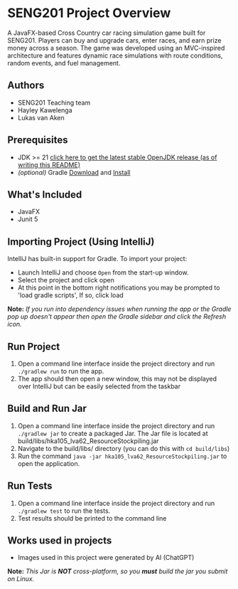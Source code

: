 # SENG201 Project Overview
A JavaFX-based Cross Country car racing simulation game built for SENG201. Players can buy and upgrade cars, enter races, 
and earn prize money across a season. The game was developed using an MVC-inspired architecture and features dynamic race 
simulations with route conditions, random events, and fuel management.

## Authors
- SENG201 Teaching team
- Hayley Kawelenga 
- Lukas van Aken 

## Prerequisites
- JDK >= 21 [click here to get the latest stable OpenJDK release (as of writing this README)](https://jdk.java.net/21/)
- *(optional)* Gradle [Download](https://gradle.org/releases/) and [Install](https://gradle.org/install/)


## What's Included
- JavaFX
- Junit 5

## Importing Project (Using IntelliJ)
IntelliJ has built-in support for Gradle. To import your project:

- Launch IntelliJ and choose `Open` from the start-up window.
- Select the project and click open
- At this point in the bottom right notifications you may be prompted to 'load gradle scripts', If so, click load

**Note:** *If you run into dependency issues when running the app or the Gradle pop up doesn't appear then open the Gradle sidebar and click the Refresh icon.*

## Run Project 
1. Open a command line interface inside the project directory and run `./gradlew run` to run the app.
2. The app should then open a new window, this may not be displayed over IntelliJ but can be easily selected from the taskbar

## Build and Run Jar
1. Open a command line interface inside the project directory and run `./gradlew jar` to create a packaged Jar. The Jar file is located at build/libs/hka105_lva62_ResourceStockpiling.jar
2. Navigate to the build/libs/ directory (you can do this with `cd build/libs`)
3. Run the command `java -jar hka105_lva62_ResourceStockpiling.jar` to open the application.

## Run Tests
1. Open a command line interface inside the project directory and run `./gradlew test` to run the tests.
2. Test results should be printed to the command line

## Works used in projects
- Images used in this project were generated by AI (ChatGPT)

**Note:** *This Jar is **NOT** cross-platform, so you **must** build the jar you submit on Linux.* 
